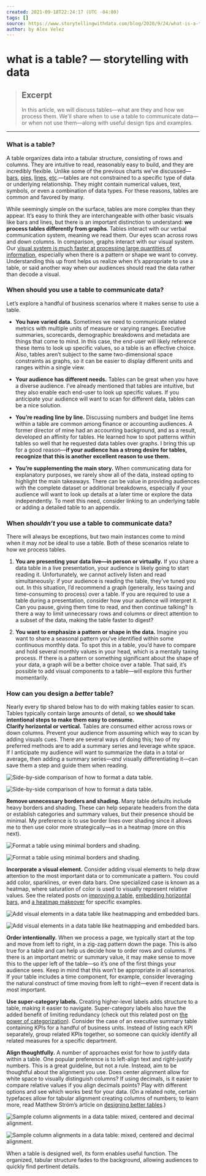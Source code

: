 ```yaml
---
created: 2021-09-18T22:24:17 (UTC -04:00)
tags: []
source: https://www.storytellingwithdata.com/blog/2020/9/24/what-is-a-table
author: by Alex Velez
---
```


# what is a table? — storytelling with data

> ## Excerpt
> In this article, we will discuss tables—what are they and how we process them. We'll share when to use a table to communicate data—or when not use them—along with useful design tips and examples.

---
### What is a table?

A table organizes data into a tabular structure, consisting of rows and columns. They are intuitive to read, reasonably easy to build, and they are incredibly flexible. Unlike some of the previous charts we’ve discussed—[bars](http://www.storytellingwithdata.com/blog/2020/2/19/what-is-a-bar-chart), [pies](http://www.storytellingwithdata.com/blog/2020/5/14/what-is-a-pie-chart), [lines](http://www.storytellingwithdata.com/blog/2020/3/24/what-is-a-line-graph), [etc](http://www.storytellingwithdata.com/chart-guide).—tables are not constrained to a specific type of data or underlying relationship. They might contain numerical values, text, symbols, or even a combination of data types. For these reasons, tables are common and favored by many. 

While seemingly simple on the surface, tables are more complex than they appear. It’s easy to think they are interchangeable with other basic visuals like bars and lines, but there is an important distinction to understand: **we process tables differently from graphs**. Tables interact with our verbal communication system, meaning we read them. Our eyes scan across rows and down columns. In comparison, graphs interact with our visual system. Our [visual system is much faster at processing large quantities of information](https://visualthinking.psych.northwestern.edu/publications/ZacksDecisionMakers2020.pdf), especially when there is a pattern or shape we want to convey. Understanding this up front helps us realize when it’s appropriate to use a table, or said another way when our audiences should read the data rather than decode a visual.

### When should you use a table to communicate data?

Let’s explore a handful of business scenarios where it makes sense to use a table.

-   **You have varied data.** Sometimes we need to communicate related metrics with multiple units of measure or varying ranges. Executive summaries, scorecards, demographic breakdowns and metadata are things that come to mind. In this case, the end-user will likely reference these items to look up specific values, so a table is an effective choice. Also, tables aren’t subject to the same two-dimensional space constraints as graphs, so it can be easier to display different units and ranges within a single view.
    
-   **Your audience has different needs.** Tables can be great when you have a diverse audience. I’ve already mentioned that tables are intuitive, but they also enable each end-user to look up specific values. If you anticipate your audience will want to scan for different data, tables can be a nice solution. 
    
-   **You’re reading line by line.** Discussing numbers and budget line items within a table are common among finance or accounting audiences. A former director of mine had an accounting background, and as a result, developed an affinity for tables. He learned how to spot patterns within tables so well that he requested data tables over graphs. I bring this up for a good reason—**if your audience has a strong desire for tables, recognize that this is another excellent reason to use them.**
    
-   **You’re supplementing the main story.** When communicating data for explanatory purposes, we rarely show all of the data, instead opting to highlight the main takeaways. There can be value in providing audiences with the complete dataset or additional breakdowns, especially if your audience will want to look up details at a later time or explore the data independently. To meet this need, consider linking to an underlying table or adding a detailed table to an appendix.
    

### When _shouldn’t_ you use a table to communicate data?

There will always be exceptions, but two main instances come to mind when it may _not_ be ideal to use a table. Both of these scenarios relate to how we process tables.

1.  **You are presenting your data live—in person or virtually.** If you share a data table in a live presentation, your audience is likely going to start reading it. Unfortunately, we cannot actively listen and read simultaneously: if your audience is reading the table, they’ve tuned you out. In this situation, I’d recommend a graph (generally, less taxing and time-consuming to process) over a table. If you are required to use a table during a presentation, consider how your audience will interpret it. Can you pause, giving them time to read, and then continue talking? Is there a way to limit unnecessary rows and columns or direct attention to a subset of the data, making the table faster to digest?
    
2.  **You want to emphasize a pattern or shape in the data.** Imagine you want to share a seasonal pattern you’ve identified within some continuous monthly data. To spot this in a table, you’d have to compare and hold several monthly values in your head, which is a mentally taxing process. If there is a pattern or something significant about the shape of your data, a graph will be a better choice over a table. That said, it’s possible to add visual components to a table—will explore this further momentarily.
    

### How can you design a _better_ table?

Nearly every tip shared below has to do with making tables easier to scan. Tables typically contain large amounts of detail, so **we should take intentional steps to make them easy to consume.**   
**Clarify horizontal or vertical.** Tables are consumed either across rows or down columns. Prevent your audience from assuming which way to scan by adding visuals cues. There are several ways of doing this; two of my preferred methods are to add a summary series and leverage white space. If I anticipate my audience will want to summarize the data in a total or average, then adding a summary series—_and_ visually differentiating it—can save them a step and guide them when reading.

![Side-by-side comparison of how to format a data table.](https://images.squarespace-cdn.com/content/v1/55b6a6dce4b089e11621d3ed/1600913349630-3HRDA6ZXZTZLKMKU2656/Data+table+formatting.png)

![Side-by-side comparison of how to format a data table.](https://images.squarespace-cdn.com/content/v1/55b6a6dce4b089e11621d3ed/1600913349630-3HRDA6ZXZTZLKMKU2656/Data+table+formatting.png?format=1000w)

**Remove unnecessary borders and shading.** Many table defaults include heavy borders and shading. These can help separate headers from the data or establish categories and summary values, but their presence should be minimal. My preference is to use border lines over shading since it allows me to then use color more strategically—as in a heatmap (more on this next).

![Format a table using minimal borders and shading.](https://images.squarespace-cdn.com/content/v1/55b6a6dce4b089e11621d3ed/1600913381606-FWSUX54S31EA4WC0Q3SD/Data+table+borders.png)

![Format a table using minimal borders and shading.](https://images.squarespace-cdn.com/content/v1/55b6a6dce4b089e11621d3ed/1600913381606-FWSUX54S31EA4WC0Q3SD/Data+table+borders.png?format=1000w)

**Incorporate a visual element.** Consider adding visual elements to help draw attention to the most important data or to communicate a pattern. You could add color, sparklines, or even data bars. One specialized case is known as a heatmap, where saturation of color is used to visually represent relative values. See the related posts on [improving a table](http://www.storytellingwithdata.com/blog/2019/10/29/how-i-improved-the-table), [embedding horizontal bars](http://www.storytellingwithdata.com/blog/2012/02/grables-and-taphs), and [a heatmap makeover](http://www.storytellingwithdata.com/blog/2020/10/15/a-heatmap-makeover) for specific examples.

![Add visual elements in a data table like heatmapping and embedded bars.](https://images.squarespace-cdn.com/content/v1/55b6a6dce4b089e11621d3ed/1600913250613-7WM7EQEO7VV8WHMX2L79/Grapple+a+visual+table.png)

![Add visual elements in a data table like heatmapping and embedded bars.](https://images.squarespace-cdn.com/content/v1/55b6a6dce4b089e11621d3ed/1600913250613-7WM7EQEO7VV8WHMX2L79/Grapple+a+visual+table.png?format=750w)

**Order intentionally.** When we process a page, we typically start at the top and move from left to right, in a zig-zag pattern down the page. This is also true for a table and can help us decide how to order rows and columns. If there is an important metric or summary value, it may make sense to move this to the upper left of the table—so it’s one of the first things your audience sees. Keep in mind that this won’t be appropriate in all scenarios. If your table includes a time component, for example, consider leveraging the natural construct of time moving from left to right—even if recent data is most important.

**Use super-category labels.** Creating higher-level labels adds structure to a table, making it easier to navigate. Super-category labels also have the added benefit of limiting redundancy (check out this related post on [the power of categorization](http://www.storytellingwithdata.com/blog/2015/04/the-power-of-categorization)). Consider the case of an executive summary table containing KPIs for a handful of business units. Instead of listing each KPI separately, group related KPIs together, so someone can quickly identify all related measures for a specific department.

**Align thoughtfully.** A number of approaches exist for how to justify data within a table. One popular preference is to left-align text and right-justify numbers. This is a great guideline, but not a rule. Instead, aim to be thoughtful about the alignment you use. Does center alignment allow for white space to visually distinguish columns? If using decimals, is it easier to compare relative values if you align decimals points? Play with different options and see which works best for your data. (On a related note, certain typefaces allow for tabular alignment creating columns of numbers; to learn more, read Matthew Ström’s article on [designing better tables](https://medium.com/mission-log/design-better-data-tables-430a30a00d8c).)

![Sample column alignments in a data table: mixed, centered and decimal alignment.](https://images.squarespace-cdn.com/content/v1/55b6a6dce4b089e11621d3ed/1600913310652-WZOSLFP5DZ5D83K4D19I/Data+table+alignments.png)

![Sample column alignments in a data table: mixed, centered and decimal alignment.](https://images.squarespace-cdn.com/content/v1/55b6a6dce4b089e11621d3ed/1600913310652-WZOSLFP5DZ5D83K4D19I/Data+table+alignments.png?format=750w)

When a table is designed well, its form enables useful function. The organized, tabular structure fades to the background, allowing audiences to quickly find pertinent details.
